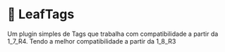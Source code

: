 # 🍃 LeafTags
Um plugin simples de Tags que trabalha com compatibilidade a partir da 1_7_R4. Tendo a melhor compatibilidade a partir da 1_8_R3
